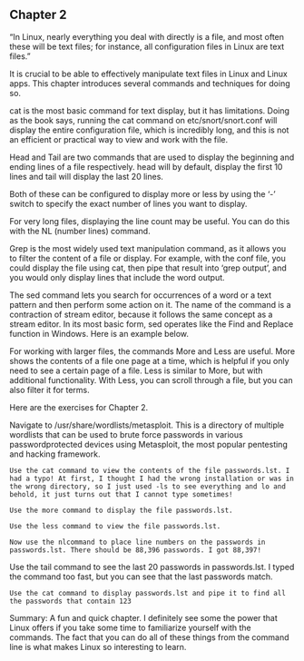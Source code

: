 ## Chapter 2

“In Linux, nearly everything you deal with directly is a file, and most often these will be text files; for instance, all configuration files in Linux are text files.”

It is crucial to be able to effectively manipulate text files in Linux and Linux apps. This chapter introduces several commands and techniques for doing so.

cat is the most basic command for text display, but it has limitations. Doing as the book says, running the cat command on etc/snort/snort.conf will display the entire configuration file, which is incredibly long, and this is not an efficient or practical way to view and work with the file.

Head and Tail are two commands that are used to display the beginning and ending lines of a file respectively. head will by default, display the first 10 lines and tail will display the last 20 lines.

Both of these can be configured to display more or less by using the ‘-’ switch to specify the exact number of lines you want to display.

For very long files, displaying the line count may be useful. You can do this with the NL (number lines) command.

Grep is the most widely used text manipulation command, as it allows you to filter the content of a file or display. For example, with the conf file, you could display the file using cat, then pipe that result into ‘grep output’, and you would only display lines that include the word output.

The sed command lets you search for occurrences of a word or a text pattern and then perform some action on it. The name of the command is a contraction of stream editor, because it follows the same concept as a stream editor. In its most basic form, sed operates like the Find and Replace function in Windows. Here is an example below.

For working with larger files, the commands More and Less are useful. More shows the contents of a file one page at a time, which is helpful if you only need to see a certain page of a file. Less is similar to More, but with additional functionality. With Less, you can scroll through a file, but you can also filter it for terms.

Here are the exercises for Chapter 2.

Navigate to /usr/share/wordlists/metasploit. This is a directory of multiple wordlists that can be used to brute force passwords in various passwordprotected devices using Metasploit, the most popular pentesting and hacking framework.

    Use the cat command to view the contents of the file passwords.lst. I had a typo! At first, I thought I had the wrong installation or was in the wrong directory, so I just used -ls to see everything and lo and behold, it just turns out that I cannot type sometimes!

    Use the more command to display the file passwords.lst.

    Use the less command to view the file passwords.lst.

    Now use the nlcommand to place line numbers on the passwords in passwords.lst. There should be 88,396 passwords. I got 88,397!

Use the tail command to see the last 20 passwords in passwords.lst. I typed the command too fast, but you can see that the last passwords match.

    Use the cat command to display passwords.lst and pipe it to find all the passwords that contain 123

Summary: A fun and quick chapter. I definitely see some the power that Linux offers if you take some time to familiarize yourself with the commands. The fact that you can do all of these things from the command line is what makes Linux so interesting to learn.
